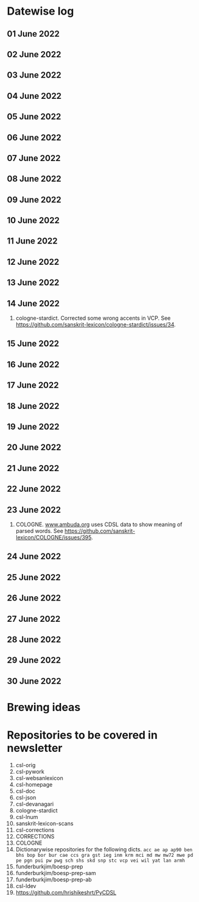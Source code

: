 # Datewise log

## 01 June 2022

## 02 June 2022

## 03 June 2022

## 04 June 2022

## 05 June 2022

## 06 June 2022

## 07 June 2022

## 08 June 2022

## 09 June 2022

## 10 June 2022

## 11 June 2022

## 12 June 2022

## 13 June 2022

## 14 June 2022

1. cologne-stardict. Corrected some wrong accents in VCP. See https://github.com/sanskrit-lexicon/cologne-stardict/issues/34.

## 15 June 2022

## 16 June 2022

## 17 June 2022

## 18 June 2022

## 19 June 2022

## 20 June 2022

## 21 June 2022

## 22 June 2022

## 23 June 2022

1. COLOGNE. www.ambuda.org uses CDSL data to show meaning of parsed words. See https://github.com/sanskrit-lexicon/COLOGNE/issues/395.

## 24 June 2022

## 25 June 2022

## 26 June 2022

## 27 June 2022

## 28 June 2022

## 29 June 2022

## 30 June 2022


# Brewing ideas

# Repositories to be covered in newsletter

1. csl-orig
2. csl-pywork
3. csl-websanlexicon
4. csl-homepage
5. csl-doc
6. csl-json
7. csl-devanagari
8. cologne-stardict
9. csl-lnum
10. sanskrit-lexicon-scans
11. csl-corrections
12. CORRECTIONS
13. COLOGNE
14. Dictionarywise repositories for the following dicts. 
`acc ae ap ap90 ben bhs bop bor bur cae ccs gra gst ieg inm krm mci md mw mw72 mwe pd pe pgn pui pw pwg sch shs skd snp stc vcp vei wil yat lan armh`
15. funderburkjim/boesp-prep
16. funderburkjim/boesp-prep-sam
17. funderburkjim/boesp-prep-ab
18. csl-ldev
19. https://github.com/hrishikeshrt/PyCDSL
